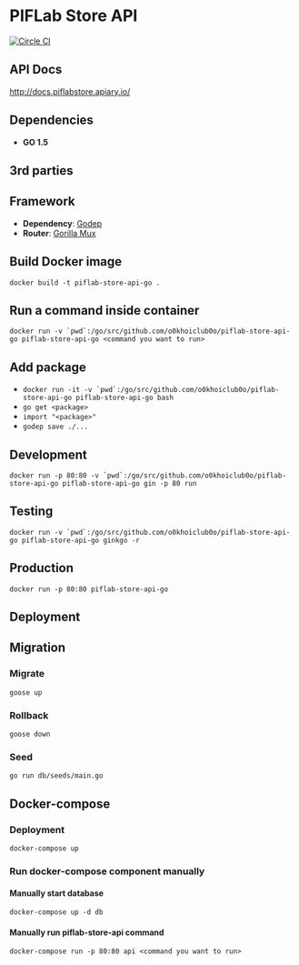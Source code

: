 # PIFLab Store API
[![Circle CI](https://circleci.com/gh/zealotnt/piflab-api-go.svg?style=svg)](https://circleci.com/gh/zealotnt/piflab-api-go)

## API Docs
http://docs.piflabstore.apiary.io/

## Dependencies

- **GO 1.5**

## 3rd parties

## Framework

- **Dependency**: [Godep](https://github.com/tools/godep)
- **Router**: [Gorilla Mux](https://github.com/gorilla/mux)

## Build Docker image

`docker build -t piflab-store-api-go .`

## Run a command inside container

``docker run -v `pwd`:/go/src/github.com/o0khoiclub0o/piflab-store-api-go piflab-store-api-go <command you want to run>``

## Add package

- ``docker run -it -v `pwd`:/go/src/github.com/o0khoiclub0o/piflab-store-api-go piflab-store-api-go bash``
- `go get <package>`
- `import "<package>"`
- `godep save ./...`

## Development

``docker run -p 80:80 -v `pwd`:/go/src/github.com/o0khoiclub0o/piflab-store-api-go piflab-store-api-go gin -p 80 run``

## Testing

``docker run -v `pwd`:/go/src/github.com/o0khoiclub0o/piflab-store-api-go piflab-store-api-go ginkgo -r``

## Production

`docker run -p 80:80 piflab-store-api-go`

## Deployment


## Migration

### Migrate
`goose up`

### Rollback
`goose down`

### Seed
`go run db/seeds/main.go`


## Docker-compose

### Deployment
`docker-compose up`

### Run docker-compose component manually

#### Manually start database
`docker-compose up -d db`

#### Manually run piflab-store-api command
`docker-compose run -p 80:80 api <command you want to run>`